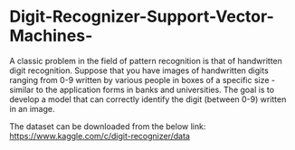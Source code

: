 # Digit-Recognizer-Support-Vector-Machines-
A classic problem in the field of pattern recognition is that of handwritten digit recognition. Suppose that you have images of handwritten digits ranging from 0-9 written by various people in boxes of a specific size - similar to the application forms in banks and universities.     The goal is to develop a model that can correctly identify the digit (between 0-9) written in an image. 


The dataset can be downloaded from the below link: https://www.kaggle.com/c/digit-recognizer/data
